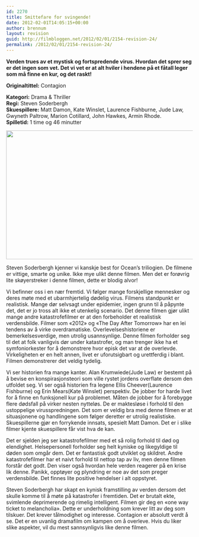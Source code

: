 ```yaml
---
id: 2270
title: Smittefare for svingende!
date: 2012-02-01T14:05:15+00:00
author: brennum
layout: revision
guid: http://filmbloggen.net/2012/02/01/2154-revision-24/
permalink: /2012/02/01/2154-revision-24/
---
```

**Verden trues av et mystisk og fortspredende virus. Hvordan det sprer seg er det ingen som vet. Det vi vet er at alt hviler i hendene på et fåtall leger som må finne en kur, og det raskt!**

**<!--more-->Originaltittel:** Contagion

  
**Kategori:** Drama & Thriller  
**Regi:** Steven Soderbergh  
**Skuespillere:** Matt Damon, Kate Winslet, Laurence Fishburne, Jude Law, Gwyneth Paltrow, Marion Cotillard, John Hawkes, Armin Rhode.  
**Spilletid:** 1 time og 46 minutter

<a href="http://filmbloggen.net/?attachment_id=2229" rel="attachment wp-att-2229"><img class="alignnone size-large wp-image-2229" src="http://filmbloggen.net/wp-content/uploads//2012/01/contagion-still2-620x348.jpg" alt="" width="620" height="348" /></a>

Steven Soderbergh kjenner vi kanskje best for Ocean&#8217;s triliogien. De filmene er vittige, smarte og unike. Ikke mye ulikt denne filmen. Men det er forøvrig lite skøyerstreker i denne filmen, dette er blodig alvor!

Vi befinner oss i en nær fremtid. Vi følger mange forskjellige mennesker og deres møte med et ubarmhjertelig dødelig virus. Filmens standpunkt er realistisk. Mange dør selvsagt under epidemier, ingen grunn til å påpynte det, det er jo tross alt ikke et utenkelig scenario. Det denne filmen gjør ulikt mange andre katastrofefilmer er at den forbeholder et realistisk verdensbilde. Filmer som &laquo;2012&raquo; og &laquo;The Day After Tomorrow&raquo; har en lei tendens av å virke overdramatiske. Overlevelseshistoriene er bemerkelsesverdige, men utrolig usannsynlige. Denne filmen forholder seg til det at folk vanligvis dør under katastrofer, og man trenger ikke ha et symfoniorkester for å demonstrere hvor episk det var at de overlevde. Virkeligheten er en helt annen, livet er uforutsigbart og urettferdig i blant. Filmen demonstrerer det veldig tydelig.

Vi ser historien fra mange kanter. Alan Krumwiede(Jude Law) er bestemt på å bevise en konspirasjonsteori som ville rystet jordens overflate dersom den utfoldet seg. Vi ser også historien fra legene Ellis Cheever(Laurence Fishburne) og Erin Mears(Kate Winslet) perspektiv. De jobber for harde livet for å finne en funksjonell kur på problemet. Måten de jobber for å forebygge flere dødsfall på virker nesten nytteløs. De er maktesløse i forhold til den ustoppelige virusspredningen. Det som er veldig bra med denne filmen er at situasjonene og handlingene som følger deretter er utrolig realistiske. Skuespillerne gjør en forrykende innsats, spesielt Matt Damon. Det er i slike filmer kjente skuespillere får vist hva de kan.

Det er sjelden jeg ser katastrofefilmer med et så rolig forhold til død og elendighet. Helsepersonell forholder seg helt kyniske og likegyldige til døden som omgår dem. Det er fantastisk godt utviklet og skildret. Andre katastrofefilmer har et naivt forhold til nettop tap av liv, men denne filmen forstår det godt. Den viser også hvordan hele verden reagerer på en krise lik denne. Panikk, opptøyer og plyndring er noe av det som preger verdensbilde. Det finnes lite positive hendelser i alt oppstyret.

Steven Soderbergh har skapt en kynisk framstilling av verden dersom det skulle komme til å møte på katastrofer i fremtiden. Det er brutalt ekte, svimlende deprimerende og rimelig intelligent. Filmen gir deg en &laquo;one way ticket to melancholia&raquo;. Dette er underholdning som krever litt av deg som tilskuer. Det krever tålmodighet og interesse. Contagion er absolutt verdt å se. Det er en uvanlig dramafilm om kampen om å overleve. Hvis du liker slike aspekter, vil du mest sannsynligvis like denne filmen.

&nbsp;